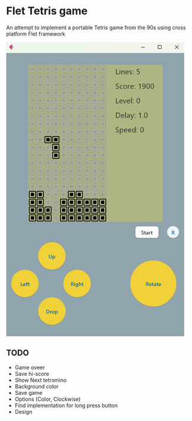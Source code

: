 # Flet Tetris game

An attempt to implement a portable Tetris game from the 90s using cross platform Flet framework

![alt text for screen readers](https://github.com/SergeiVasilyev/Flet_Tetris/blob/main/Doc/pics/Screen_04m.png "Text to show on mouseover")


## TODO

- Game oveer
- Save hi-score
- Show Next tetromino
- Background color
- Save game
- Options (Color, Clockwise)
- Find implementation for long press button
- Design

